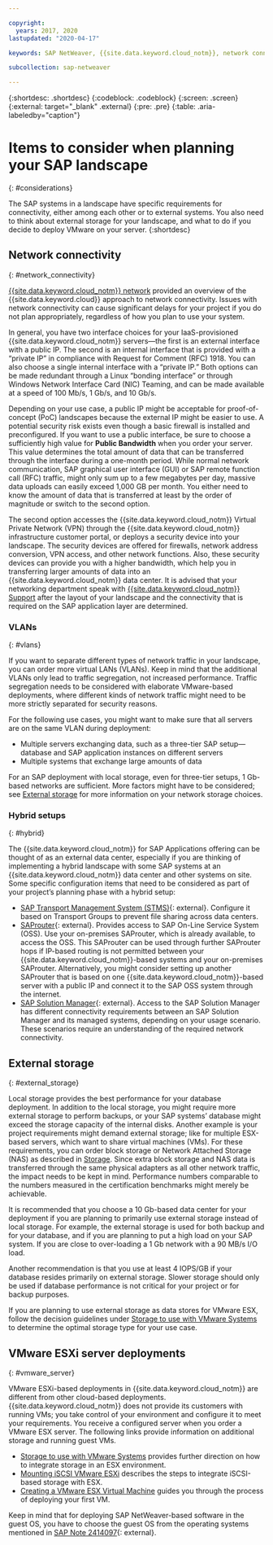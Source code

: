```yaml
---

copyright:
  years: 2017, 2020
lastupdated: "2020-04-17"

keywords: SAP NetWeaver, {{site.data.keyword.cloud_notm}}, network connectivity, VLANs, hybrid, STMS, SAProuter, SAP Solution Manager, SAP certified, database

subcollection: sap-netweaver

---
```


{:shortdesc: .shortdesc}
{:codeblock: .codeblock}
{:screen: .screen}
{:external: target="_blank" .external}
{:pre: .pre}
{:table: .aria-labeledby="caption"}

# Items to consider when planning your SAP landscape
{: #considerations}

The SAP systems in a landscape have specific requirements for connectivity, either among each other or to external systems. You also need to think about external storage for your landscape, and what to do if you decide to deploy VMware on your server.
{:shortdesc}

## Network connectivity
{: #network_connectivity}

[{{site.data.keyword.cloud_notm}} network](/docs/sap-netweaver?topic=sap-netweaver-ibm_cloud_network#ibm_cloud_network) provided an overview of the {{site.data.keyword.cloud}} approach to network connectivity. Issues with network connectivity can cause significant delays for your project if you do not plan appropriately, regardless of how you plan to use your system.

In general, you have two interface choices for your IaaS-provisioned {{site.data.keyword.cloud_notm}} servers—the first is an external interface with a public IP. The second is an internal interface that is provided with a “private IP” in compliance with Request for Comment (RFC) 1918. You can also choose a single internal interface with a “private IP.” Both options can be made redundant through a Linux “bonding interface” or through Windows Network Interface Card (NIC) Teaming, and can be made available at a speed of 100 Mb/s, 1 Gb/s, and 10 Gb/s.

Depending on your use case, a public IP might be acceptable for proof-of-concept (PoC) landscapes because the external IP might be easier to use. A potential security risk exists even though a basic firewall is installed and preconfigured. If you want to use a public interface, be sure to choose a sufficiently high value for **Public Bandwidth** when you order your server. This value determines the total amount of data that can be transferred through the interface during a one-month period. While normal network communication, SAP graphical user interface (GUI) or SAP remote function call (RFC) traffic, might only sum up to a few megabytes per day, massive data uploads can easily exceed 1,000 GB per month. You either need to know the amount of data that is transferred at least by the order of magnitude or switch to the second option.

The second option accesses the {{site.data.keyword.cloud_notm}} Virtual Private Network (VPN) through the {{site.data.keyword.cloud_notm}} infrastructure customer portal, or deploys a security device into your landscape. The security devices are offered for firewalls, network address conversion, VPN access, and other network functions. Also, these security devices can provide you with a higher bandwidth, which help you in transferring larger amounts of data into an {{site.data.keyword.cloud_notm}} data center. It is advised that your networking department speak with [{{site.data.keyword.cloud_notm}} Support](/docs/get-support?topic=get-support-getting-customer-support#getting-customer-support) after the layout of your landscape and the connectivity that is required on the SAP application layer are determined.

### VLANs
{: #vlans}

If you want to separate different types of network traffic in your landscape, you can order more virtual LANs (VLANs). Keep in mind that the additional VLANs only lead to traffic segregation, not increased performance. Traffic segregation needs to be considered with elaborate VMware-based deployments, where different kinds of network traffic might need to be more strictly separated for security reasons.

For the following use cases, you might want to make sure that all servers are on the same VLAN during deployment:
  *	Multiple servers exchanging data, such as a three-tier SAP setup—database and SAP application instances on different servers
  *	Multiple systems that exchange large amounts of data

For an SAP deployment with local storage, even for three-tier setups, 1 Gb-based networks are sufficient. More factors might have to be considered; see [External storage](#external_storage) for more information on your network storage choices.

### Hybrid setups
{: #hybrid}

The {{site.data.keyword.cloud_notm}} for SAP Applications offering can be thought of as an external data center, especially if you are thinking of implementing a hybrid landscape with some SAP systems at an {{site.data.keyword.cloud_notm}} data center and other systems on site. Some specific configuration items that need to be considered as part of your project’s planning phase with a hybrid setup:

  *	[SAP Transport Management System (STMS)](https://www.sap.com/products/transportation-logistics.html){: external}. Configure it based on Transport Groups to prevent file sharing across data centers.
  *	[SAProuter](https://support.sap.com/en/tools/connectivity-tools/saprouter.html){: external}. Provides access to SAP On-Line Service System (OSS). Use your on-premises SAProuter, which is already available, to access the OSS. This SAProuter can be used through further SAProuter hops if IP-based routing is not permitted between your {{site.data.keyword.cloud_notm}}-based systems and your on-premises SAProuter. Alternatively, you might consider setting up another SAProuter that is based on one {{site.data.keyword.cloud_notm}}-based server with a public IP and connect it to the SAP OSS system through the internet.
  *	[SAP Solution Manager](https://support.sap.com/en/alm/solution-manager.html){: external}. Access to the SAP Solution Manager has different connectivity requirements between an SAP Solution Manager and its managed systems, depending on your usage scenario. These scenarios require an understanding of the required network connectivity.  

## External storage
{: #external_storage}

Local storage provides the best performance for your database deployment. In addition to the local storage, you might require more external storage to perform backups, or your SAP systems’ database might exceed the storage capacity of the internal disks. Another example is your project requirements might demand external storage; like for multiple ESX-based servers, which want to share virtual machines (VMs). For these requirements, you can order block storage or Network Attached Storage (NAS) as described in [Storage](/docs/sap-netweaver?topic=sap-netweaver-order_storage). Since extra block storage and NAS data is transferred through the same physical adapters as all other network traffic, the impact needs to be kept in mind. Performance numbers comparable to the numbers measured in the certification benchmarks might merely be achievable.

It is recommended that you choose a 10 Gb-based data center for your deployment if you are planning to primarily use external storage instead of local storage. For example, the external storage is used for both backup and for your database, and if you are planning to put a high load on your SAP system. If you are close to over-loading a 1 Gb network with a 90 MB/s I/O load.

Another recommendation is that you use at least 4 IOPS/GB if your database resides primarily on external storage. Slower storage should only be used if database performance is not critical for your project or for backup purposes.

If you are planning to use external storage as data stores for VMware ESX, follow the decision guidelines under [Storage to use with VMware Systems](/docs/vmware?topic=VMware-vmware-storage#vmware-storage) to determine the optimal storage type for your use case.

## VMware ESXi server deployments
{: #vmware_server}

VMware ESXi-based deployments in {{site.data.keyword.cloud_notm}} are different from other cloud-based deployments. {{site.data.keyword.cloud_notm}} does not provide its customers with running VMs; you take control of your environment and configure it to meet your requirements. You receive a configured server when you order a VMware ESX server. The following links provide information on additional storage and running guest VMs.

  *	[Storage to use with VMware Systems](/docs/vmware?topic=VMware-vmware-storage#vmware-storage) provides further direction on how to integrate storage in an ESX environment.
  * [Mounting iSCSI VMware ESXi](/docs/vmware?topic=VMware-mount-iscsi-esxi#mount-iscsi-esxi) describes the steps to integrate iSCSI-based storage with ESX.
  * [Creating a VMware ESX Virtual Machine](/docs/vmware?topic=VMware-create-esx-vm#create-esx-vm) guides you through the process of deploying your first VM.

Keep in mind that for deploying SAP NetWeaver-based software in the guest OS, you have to choose the guest OS from the operating systems mentioned in [SAP Note 2414097](https://launchpad.support.sap.com/#/notes/2414097){: external}.
